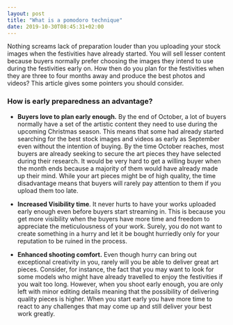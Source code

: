 ```yaml
---
layout: post
title: "What is a pomodoro technique"
date: 2019-10-30T08:45:31+02:00
---
```


Nothing screams lack of preparation louder than you uploading your stock images when the festivities have already started. You will sell lesser content because buyers normally prefer choosing the images they intend to use during the festivities early on. How then do you plan for the festivities when they are three to four months away and produce the best photos and videos? This article gives some pointers you should consider.

### How is early preparedness an advantage?

- **Buyers love to plan early enough.** By the end of October, a lot of buyers normally have a set of the artistic content they need to use during the upcoming Christmas season. This means that some had already started searching for the best stock images and videos as early as September even without the intention of buying. By the time October reaches, most buyers are already seeking to secure the art pieces they have selected during their research. It would be very hard to get a willing buyer when the month ends because a majority of them would have already made up their mind. While your art pieces might be of high quality, the time disadvantage means that buyers will rarely pay attention to them if you upload them too late.

- **Increased Visibility time**. It never hurts to have your works uploaded early enough even before buyers start streaming in. This is because you get more visibility when the buyers have more time and freedom to appreciate the meticulousness of your work. Surely, you do not want to create something in a hurry and let it be bought hurriedly only for your reputation to be ruined in the process.

- **Enhanced shooting comfort.** Even though hurry can bring out exceptional creativity in you, rarely will you be able to deliver great art pieces. Consider, for instance, the fact that you may want to look for some models who might have already travelled to enjoy the festivities if you wait too long. However, when you shoot early enough, you are only left with minor editing details meaning that the possibility of delivering quality pieces is higher. When you start early you have more time to react to any challenges that may come up and still deliver your best work greatly.

<br />


